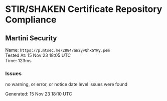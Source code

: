 # STIR/SHAKEN Certificate Repository Compliance

## Martini Security

Name: `https://p.mtsec.me/2884/aW2yvQhxGYWy.pem`\
Tested At: 15 Nov 23 18:05 UTC\
Time: 123ms

### Issues

no warning, or error, or notice date level issues were found

Generated: 15 Nov 23 18:10 UTC